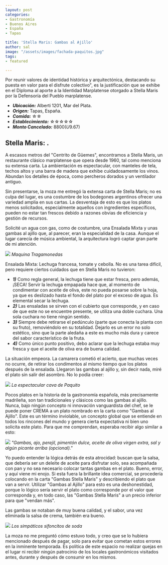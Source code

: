 ```yaml
---
layout: post
categories:
- Gastronomía
- Buenos Aires
- España
- Tapas

title: 'Stella Maris: Gambas al Ajillo'
author: sal
image: "/assets/images/fachada-paquitos.jpg"
tags:
- featured

---
```

Por reunir valores de identidad histórica y arquitectónica, destacando su puesta en valor para el disfrute colectivo", es la justificación que se exhibe en el Diploma al aporte a la Identidad Marplatense otorgado a Stella Maris por la Defensoría del Pueblo marplatense.

* **_Ubicación:_** Alberti 1201, Mar del Plata.
* **_Origen:_** Tapas, España.
* **_Comida:_** ☆☆
* **_Establecimiento:_** ☆☆☆☆☆
* **_Monto Cancelado:_** $8800 (U$9.67)
  
## Stella Maris: .

A escasos metros del "Centrito de Güemes", encontramos a Stella Maris, un restaurante clásico marplatense que opera desde 1960, tal como menciona su extensa carta. La ambientación es espectacular, con manteles de tela, techos altos y una barra de madera que exhibe cuidadosamente los vinos. Abundan los detalles de época, como percheros dorados y un ventilador antiguo.

Sin presentarse, la moza me entregó la extensa carta de Stella Maris; no es culpa del lugar, es una costumbre de los bodegones argentinos ofrecer una variedad amplia en sus cartas. La desventaja de esto es que los platos menos solicitados, especialmente aquellos con ingredientes específicos, pueden no estar tan frescos debido a razones obvias de eficiencia y gestión de recursos.

Solicité un agua con gas, como de costumbre, una Ensalada Mixta y unas gambas al ajillo que, al parecer, eran la especialidad de la casa. Aunque el lugar carecía de música ambiental, la arquitectura logró captar gran parte de mi atención.

![](/assets/images/apuestas.jpg)
_Maquina Tragamonedas_

Ensalada Mixta: Lechuga francesa, tomate y cebolla. No es una tarea difícil, pero requiere ciertos cuidados que en Stella Maris no tuvieron:
* **_1)_** Como regla general, la lechuga tiene que estar fresca, pero además, ¡SECA! Servir la lechuga empapada hace que, al momento de condimentar con aceite de oliva, este no pueda posarse sobre la hoja, ya que es deslizado hasta el fondo del plato por el exceso de agua. Es elemental secar la lechuga.
* **_2)_** Las ensaladas se sirven con el cubierto que corresponde, y en caso de que este no se encuentre presente, se utiliza una doble cuchara. Una sola cuchara no tiene ningún sentido.
* **_3)_** Siempre debe retirarse el pedúnculo (parte que conecta la planta con su fruto), removiéndolo en su totalidad. Dejarlo es un error no solo estético, sino que la parte aledaña a este es mucho más dura y carece del sabor característico de la fruta.
* **_4)_** Como único punto positivo, debo aclarar que la lechuga estaba muy fresca y que el aceite de oliva era de buena calidad.

La situación empeora. La camarera cometió el acierto, que muchas veces no ocurre, de retirar los condimentos al mismo tiempo que los platos después de la ensalada. Llegaron las gambas al ajillo y, sin decir nada, miré el plato sin salir del asombro. No lo podía creer:

![](/assets/images/cava-paquitos.jpg)
_La espectacular cava de Paquito_

Pocos platos en la historia de la gastronomía española, más precisamente madrileña, son tan tradicionales y clásicos como las gambas al ajillo. Nunca, bajo ningún concepto ni innovación vanguardista del chef, se le puede poner CREMA a un plato nombrado en la carta como "Gambas al Ajillo". Este es un término inviolable, un concepto global que se entiende en todos los rincones del mundo y genera cierta expectativa ni bien uno solicita este plato.
Para que me comprendan, esperaba recibir algo similar a esto:

![](/assets/images/croquetas-jyq.jpg)
_"Gambas, ajo, perejil, pimentón dulce, aceite de oliva virgen extra, sal y algún picante arriba (opcional)."_

Yo puedo entender la lógica detrás de esta atrocidad: buscan que la salsa, que debería ser un deleite de aceite para disfrutar solo, sea acompañada con pan y no sea necesario colocar tantas gambas en el plato. Bueno, error, y aquí viene mi enojo. Si esta fuera la brillante idea comercial, se procedería colocando en la carta "Gambas Stella Maris" y describiendo el plato que van a servir. Utilizar "Gambas al Ajillo" para esto es una deshonestidad, porque lo lógico sería servir el plato como corresponde por el valor que corresponda y, en todo caso, las "Gambas Stella Maris" a un precio inferior para que "vendan más".

Las gambas se notaban de muy buena calidad, y el sabor, una vez eliminada la salsa de crema, también era bueno.

![](/assets/images/sifon-paquitos.jpg)
_Los simpáticos sifoncitos de soda_

La moza no me preguntó cómo estuvo todo, y creo que se lo hubiera mencionado después de pagar, solo para evitar que cometan estos errores en la inminente temporada. Es política de este espacio no realizar quejas en el lugar ni recibir ningún patrocinio de los locales gastronómicos visitados antes, durante y después de consumir en los mismos.
